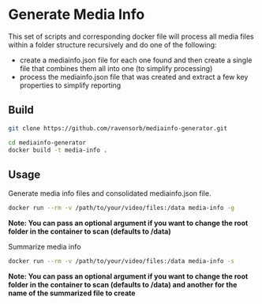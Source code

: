 # Generate Media Info 
This set of scripts and corresponding docker file will process all media files within a folder structure recursively and do one of the following:

* create a mediainfo.json file for each one found and then create a single file that combines them all into one (to simplify processing)
* process the mediainfo.json file that was created and extract a few key properties to simplify reporting

## Build

``` bash
git clone https://github.com/ravensorb/mediainfo-generator.git

cd mediainfo-generator
docker build -t media-info . 
```

## Usage

Generate media info files and consolidated mediainfo.json file.

```bash
docker run --rm -v /path/to/your/video/files:/data media-info -g
```

**Note:
You can pass an optional argument if you want to change the root folder in the container to scan (defaults to /data)**

Summarize media info

```bash
docker run --rm -v /path/to/your/video/files:/data media-info -s
```

**Note:
You can pass an optional argument if you want to change the root folder in the container to scan (defaults to /data) and another for the name of the summarized file to create**